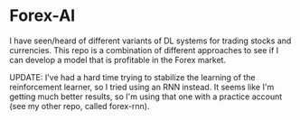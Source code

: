 # Forex-AI
I have seen/heard of different variants of DL systems for trading stocks and currencies.  This repo is a combination of different approaches to see if I can develop a model that is profitable in the Forex market.

UPDATE: I've had a hard time trying to stabilize the learning of the reinforcement learner, so I tried using an RNN instead.  It seems like I'm getting much better results, so I'm using that one with a practice account (see my other repo, called forex-rnn).
